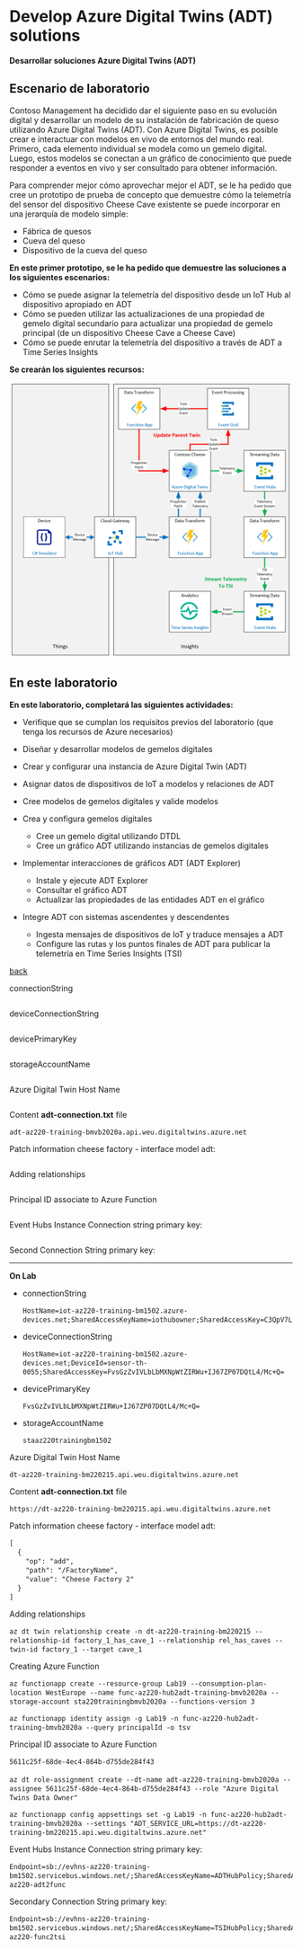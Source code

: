 # Develop Azure Digital Twins (ADT) solutions

**Desarrollar soluciones Azure Digital Twins (ADT)**

## Escenario de laboratorio

Contoso Management ha decidido dar el siguiente paso en su evolución digital y desarrollar un modelo de su instalación de fabricación de queso utilizando Azure Digital Twins (ADT). Con Azure Digital Twins, es posible crear e interactuar con modelos en vivo de entornos del mundo real. Primero, cada elemento individual se modela como un gemelo digital. Luego, estos modelos se conectan a un gráfico de conocimiento que puede responder a eventos en vivo y ser consultado para obtener información.

Para comprender mejor cómo aprovechar mejor el ADT, se le ha pedido que cree un prototipo de prueba de concepto que demuestre cómo la telemetría del sensor del dispositivo Cheese Cave existente se puede incorporar en una jerarquía de modelo simple:

- Fábrica de quesos
- Cueva del queso
- Dispositivo de la cueva del queso

**En este primer prototipo, se le ha pedido que demuestre las soluciones a los siguientes escenarios:**

- Cómo se puede asignar la telemetría del dispositivo desde un IoT Hub al dispositivo apropiado en ADT
- Cómo se pueden utilizar las actualizaciones de una propiedad de gemelo digital secundario para actualizar una propiedad de gemelo principal (de un dispositivo Cheese Cave a Cheese Cave)
- Cómo se puede enrutar la telemetría del dispositivo a través de ADT a Time Series Insights

**Se crearán los siguientes recursos:**

![](LAB_AK_19-architecture.png)

## En este laboratorio

**En este laboratorio, completará las siguientes actividades:**

- Verifique que se cumplan los requisitos previos del laboratorio (que tenga los recursos de Azure necesarios)
- Diseñar y desarrollar modelos de gemelos digitales
- Crear y configurar una instancia de Azure Digital Twin (ADT)
- Asignar datos de dispositivos de IoT a modelos y relaciones de ADT
- Cree modelos de gemelos digitales y valide modelos
- Crea y configura gemelos digitales
  - Cree un gemelo digital utilizando DTDL
  - Cree un gráfico ADT utilizando instancias de gemelos digitales

- Implementar interacciones de gráficos ADT (ADT Explorer)
  - Instale y ejecute ADT Explorer
  - Consultar el gráfico ADT
  - Actualizar las propiedades de las entidades ADT en el gráfico

- Integre ADT con sistemas ascendentes y descendentes
  - Ingesta mensajes de dispositivos de IoT y traduce mensajes a ADT
  - Configure las rutas y los puntos finales de ADT para publicar la telemetría en Time Series Insights (TSI)


[back](../Readme.md)

connectionString

```

```



deviceConnectionString

```

```



devicePrimaryKey

```

```



storageAccountName

```

```

Azure Digital Twin Host Name

```

```

Content **adt-connection.txt** file

```
adt-az220-training-bmvb2020a.api.weu.digitaltwins.azure.net
```

Patch information cheese factory - interface model adt:

```

```

 Adding relationships

```

```

Principal ID associate to Azure Function

```

```

Event Hubs Instance Connection string primary key:

```

```

Second Connection String primary key:



***

**On Lab**

- connectionString

  ```
  HostName=iot-az220-training-bm1502.azure-devices.net;SharedAccessKeyName=iothubowner;SharedAccessKey=C3QpV7LSjkBZX5AJZC2iIwWYebeKyi9YDCiiZZjd2YM=
  ```

  

- deviceConnectionString

  ```
  HostName=iot-az220-training-bm1502.azure-devices.net;DeviceId=sensor-th-0055;SharedAccessKey=FvsGzZvIVLbLbMXNpWtZIRWu+IJ67ZP07DQtL4/Mc+Q=
  ```

  

- devicePrimaryKey

  ```
  FvsGzZvIVLbLbMXNpWtZIRWu+IJ67ZP07DQtL4/Mc+Q=
  ```

  

- storageAccountName

  ```
  staaz220trainingbm1502
  ```



Azure Digital Twin Host Name

```
dt-az220-training-bm220215.api.weu.digitaltwins.azure.net
```

Content **adt-connection.txt** file

```
https://dt-az220-training-bm220215.api.weu.digitaltwins.azure.net
```

Patch information cheese factory - interface model adt:

```
[
  {
    "op": "add",
    "path": "/FactoryName",
    "value": "Cheese Factory 2"
  }
]
```

 Adding relationships

```
az dt twin relationship create -n dt-az220-training-bm220215 --relationship-id factory_1_has_cave_1 --relationship rel_has_caves --twin-id factory_1 --target cave_1
```

Creating Azure Function

```
az functionapp create --resource-group Lab19 --consumption-plan-location WestEurope --name func-az220-hub2adt-training-bmvb2020a --storage-account sta220trainingbmvb2020a --functions-version 3
```

```
az functionapp identity assign -g Lab19 -n func-az220-hub2adt-training-bmvb2020a --query principalId -o tsv
```

Principal ID associate to Azure Function

```
5611c25f-68de-4ec4-864b-d755de284f43

az dt role-assignment create --dt-name adt-az220-training-bmvb2020a --assignee 5611c25f-68de-4ec4-864b-d755de284f43 --role "Azure Digital Twins Data Owner"
```

```
az functionapp config appsettings set -g Lab19 -n func-az220-hub2adt-training-bmvb2020a --settings "ADT_SERVICE_URL=https://dt-az220-training-bm220215.api.weu.digitaltwins.azure.net"
```



Event Hubs Instance Connection string primary key:

```
Endpoint=sb://evhns-az220-training-bm1502.servicebus.windows.net/;SharedAccessKeyName=ADTHubPolicy;SharedAccessKey=RKIilOHfR5yqrmRrnFrabHQhPaKrWqwyLtEraoUqCcw=;EntityPath=evh-az220-adt2func
```

Secondary Connection String primary key:

```
Endpoint=sb://evhns-az220-training-bm1502.servicebus.windows.net/;SharedAccessKeyName=TSIHubPolicy;SharedAccessKey=aRIXD67rhvlyK8M8F4f4f8r0p21Yc0YUe/IprAB92V8=;EntityPath=evh-az220-func2tsi
```


